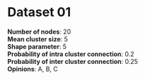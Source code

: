 # Dataset 01

**Number of nodes**: 20  
**Mean cluster size**: 5  
**Shape parameter**: 5  
**Probability of intra cluster connection**: 0.2  
**Probability of inter cluster connection**: 0.25  
**Opinions**: A, B, C 
